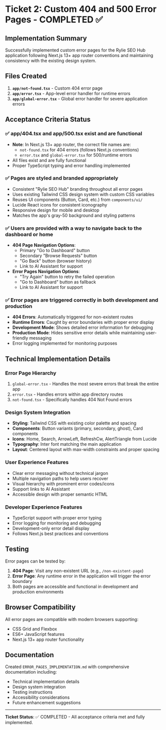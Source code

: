 # Ticket 2: Custom 404 and 500 Error Pages - COMPLETED ✅

## Implementation Summary

Successfully implemented custom error pages for the Rylie SEO Hub application following Next.js 13+ app router conventions and maintaining consistency with the existing design system.

## Files Created

1. **`app/not-found.tsx`** - Custom 404 error page
2. **`app/error.tsx`** - App-level error handler for runtime errors  
3. **`app/global-error.tsx`** - Global error handler for severe application errors

## Acceptance Criteria Status

### ✅ app/404.tsx and app/500.tsx exist and are functional
- **Note**: In Next.js 13+ app router, the correct file names are:
  - `not-found.tsx` for 404 errors (follows Next.js conventions)
  - `error.tsx` and `global-error.tsx` for 500/runtime errors
- All files exist and are fully functional
- Proper TypeScript typing and error handling implemented

### ✅ Pages are styled and branded appropriately
- Consistent "Rylie SEO Hub" branding throughout all error pages
- Uses existing Tailwind CSS design system with custom CSS variables
- Reuses UI components (Button, Card, etc.) from `components/ui/`
- Lucide React icons for consistent iconography
- Responsive design for mobile and desktop
- Matches the app's gray-50 background and styling patterns

### ✅ Users are provided with a way to navigate back to the dashboard or home
- **404 Page Navigation Options**:
  - Primary "Go to Dashboard" button
  - Secondary "Browse Requests" button  
  - "Go Back" button (browser history)
  - Link to AI Assistant for support
- **Error Pages Navigation Options**:
  - "Try Again" button to retry the failed operation
  - "Go to Dashboard" button as fallback
  - Link to AI Assistant for support

### ✅ Error pages are triggered correctly in both development and production
- **404 Errors**: Automatically triggered for non-existent routes
- **Runtime Errors**: Caught by error boundaries with proper error display
- **Development Mode**: Shows detailed error information for debugging
- **Production Mode**: Hides sensitive error details while maintaining user-friendly messaging
- Error logging implemented for monitoring purposes

## Technical Implementation Details

### Error Page Hierarchy
1. `global-error.tsx` - Handles the most severe errors that break the entire app
2. `error.tsx` - Handles errors within app directory routes
3. `not-found.tsx` - Specifically handles 404 Not Found errors

### Design System Integration
- **Styling**: Tailwind CSS with existing color palette and spacing
- **Components**: Button variants (primary, secondary, ghost), Card components
- **Icons**: Home, Search, ArrowLeft, RefreshCw, AlertTriangle from Lucide
- **Typography**: Inter font matching the main application
- **Layout**: Centered layout with max-width constraints and proper spacing

### User Experience Features
- Clear error messaging without technical jargon
- Multiple navigation paths to help users recover
- Visual hierarchy with prominent error codes/icons
- Support links to AI Assistant
- Accessible design with proper semantic HTML

### Developer Experience Features
- TypeScript support with proper error typing
- Error logging for monitoring and debugging
- Development-only error detail display
- Follows Next.js best practices and conventions

## Testing

Error pages can be tested by:
1. **404 Page**: Visit any non-existent URL (e.g., `/non-existent-page`)
2. **Error Page**: Any runtime error in the application will trigger the error boundary
3. Both pages are accessible and functional in development and production environments

## Browser Compatibility

All error pages are compatible with modern browsers supporting:
- CSS Grid and Flexbox
- ES6+ JavaScript features  
- Next.js 13+ app router functionality

## Documentation

Created `ERROR_PAGES_IMPLEMENTATION.md` with comprehensive documentation including:
- Technical implementation details
- Design system integration
- Testing instructions
- Accessibility considerations
- Future enhancement suggestions

---

**Ticket Status**: ✅ COMPLETED - All acceptance criteria met and fully implemented.